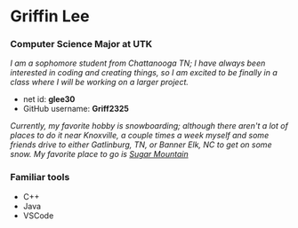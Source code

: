 ﻿# Griffin Lee
### Computer Science Major at UTK
*I am a sophomore student from Chattanooga TN; I have always been interested in coding and creating things, so I am excited to be finally in a class where I will be working on a larger project.*

- net id: **glee30**
- GitHub username: **Griff2325**

*Currently, my favorite hobby is snowboarding; although there aren't a lot of places to do it near Knoxville, a couple times a week myself and some friends drive to either Gatlinburg, TN, or Banner Elk, NC to get on some snow. My favorite place to go is [Sugar Mountain](http://skisugar.com/)*

### Familiar tools
- C++
- Java
- VSCode
